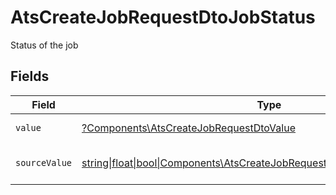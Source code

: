 # AtsCreateJobRequestDtoJobStatus

Status of the job


## Fields

| Field                                                                                                                                      | Type                                                                                                                                       | Required                                                                                                                                   | Description                                                                                                                                | Example                                                                                                                                    |
| ------------------------------------------------------------------------------------------------------------------------------------------ | ------------------------------------------------------------------------------------------------------------------------------------------ | ------------------------------------------------------------------------------------------------------------------------------------------ | ------------------------------------------------------------------------------------------------------------------------------------------ | ------------------------------------------------------------------------------------------------------------------------------------------ |
| `value`                                                                                                                                    | [?Components\AtsCreateJobRequestDtoValue](../../Models/Components/AtsCreateJobRequestDtoValue.md)                                          | :heavy_minus_sign:                                                                                                                         | The status of the job.                                                                                                                     | published                                                                                                                                  |
| `sourceValue`                                                                                                                              | [string\|float\|bool\|Components\AtsCreateJobRequestDtoSourceValue4\|array\|null](../../Models/Components/AtsCreateJobRequestDtoSourceValue.md) | :heavy_minus_sign:                                                                                                                         | The source value of the job status.                                                                                                        | Published                                                                                                                                  |
